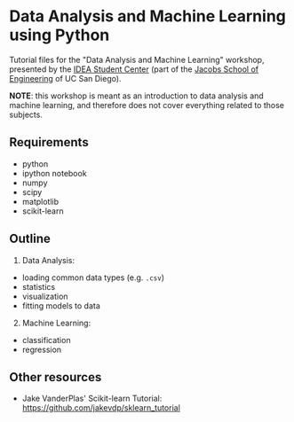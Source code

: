 # Data Analysis and Machine Learning using Python
Tutorial files for the "Data Analysis and Machine Learning" workshop, presented by the [IDEA Student Center](http://idea.ucsd.edu/) (part of the [Jacobs School of Engineering](http://jacobsschool.ucsd.edu/) of UC San Diego).

**NOTE**:  this workshop is meant as an introduction to data analysis and machine learning, and therefore does not cover everything related to those subjects.

## Requirements
- python
- ipython notebook
- numpy
- scipy
- matplotlib
- scikit-learn


## Outline
1) Data Analysis:
- loading common data types (e.g. ``.csv``)
- statistics
- visualization
- fitting models to data

2) Machine Learning:
- classification
- regression

## Other resources
- Jake VanderPlas' Scikit-learn Tutorial: https://github.com/jakevdp/sklearn_tutorial
